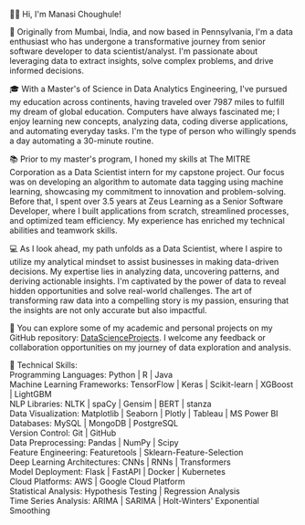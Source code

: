 👋🏽 Hi, I'm Manasi Choughule!

🌇 Originally from Mumbai, India, and now based in Pennsylvania, I'm a data enthusiast who has undergone a transformative journey from senior software developer to data scientist/analyst. I'm passionate about leveraging data to extract insights, solve complex problems, and drive informed decisions.

🎓 With a Master's of Science in Data Analytics Engineering, I've pursued my education across continents, having traveled over 7987 miles to fulfill my dream of global education. Computers have always fascinated me; I enjoy learning new concepts, analyzing data, coding diverse applications, and automating everyday tasks. I'm the type of person who willingly spends a day automating a 30-minute routine.

📚 Prior to my master's program, I honed my skills at The MITRE Corporation as a Data Scientist intern for my capstone project. Our focus was on developing an algorithm to automate data tagging using machine learning, showcasing my commitment to innovation and problem-solving. Before that, I spent over 3.5 years at Zeus Learning as a Senior Software Developer, where I built applications from scratch, streamlined processes, and optimized team efficiency. My experience has enriched my technical abilities and teamwork skills.

💻 As I look ahead, my path unfolds as a Data Scientist, where I aspire to utilize my analytical mindset to assist businesses in making data-driven decisions. My expertise lies in analyzing data, uncovering patterns, and deriving actionable insights. I'm captivated by the power of data to reveal hidden opportunities and solve real-world challenges. The art of transforming raw data into a compelling story is my passion, ensuring that the insights are not only accurate but also impactful.

📔 You can explore some of my academic and personal projects on my GitHub repository: [DataScienceProjects](https://github.com/manasiChoughule/DataScienceProjects/). I welcome any feedback or collaboration opportunities on my journey of data exploration and analysis.

💪 Technical Skills:\
Programming Languages: Python | R | Java\
Machine Learning Frameworks: TensorFlow | Keras | Scikit-learn | XGBoost | LightGBM\
NLP Libraries: NLTK | spaCy | Gensim | BERT | stanza\
Data Visualization: Matplotlib | Seaborn | Plotly | Tableau | MS Power BI\
Databases: MySQL | MongoDB | PostgreSQL\
Version Control: Git | GitHub\
Data Preprocessing: Pandas | NumPy | Scipy\
Feature Engineering: Featuretools | Sklearn-Feature-Selection\
Deep Learning Architectures: CNNs | RNNs | Transformers\
Model Deployment: Flask | FastAPI | Docker | Kubernetes\
Cloud Platforms: AWS | Google Cloud Platform\
Statistical Analysis: Hypothesis Testing | Regression Analysis\
Time Series Analysis: ARIMA | SARIMA | Holt-Winters' Exponential Smoothing
